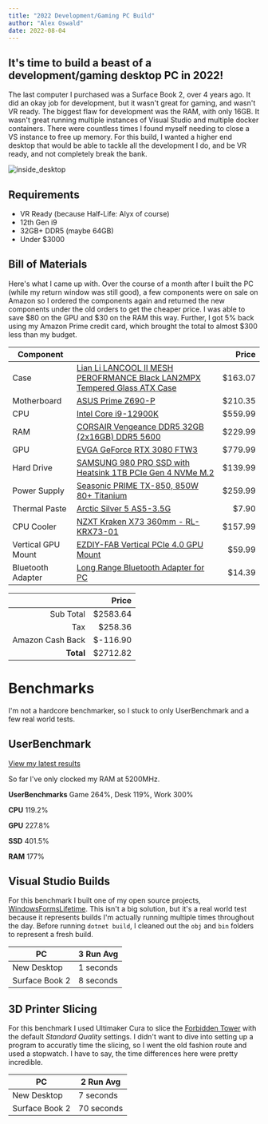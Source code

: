 ```yaml
---
title: "2022 Development/Gaming PC Build"
author: "Alex Oswald"
date: 2022-08-04
---
```



## It's time to build a beast of a development/gaming desktop PC in 2022!

The last computer I purchased was a Surface Book 2, over 4 years ago. It did an okay job for development, but it wasn't great for gaming, and wasn't VR ready. The biggest flaw for development was the RAM, with only 16GB. It wasn't great running multiple instances of Visual Studio and multiple docker containers. There were countless times I found myself needing to close a VS instance to free up memory. For this build, I wanted a higher end desktop that would be able to tackle all the development I do, and be VR ready, and not completely break the bank.

![inside_desktop](/assets/images/2022-08-04/inside_desktop.png)


## Requirements

- VR Ready (because Half-Life: Alyx of course)
- 12th Gen i9
- 32GB+ DDR5 (maybe 64GB)
- Under $3000


## Bill of Materials

Here's what I came up with. Over the course of a month after I built the PC (while my return window was still good), a few components were on sale on Amazon so I ordered the components again and returned the new components under the old orders to get the cheaper price. I was able to save $80 on the GPU and $30 on the RAM this way. Further, I got 5% back using my Amazon Prime credit card, which brought the total to almost $300 less than my budget.

| Component | | Price |
|--|--|--:|
| Case | [Lian Li LANCOOL II MESH PEROFRMANCE Black LAN2MPX Tempered Glass ATX Case](https://a.co/d/3xQkjX1) | $163.07 |
| Motherboard | [ASUS Prime Z690-P](https://a.co/d/4eYEWn0) | $210.35 |
| CPU | [Intel Core i9-12900K](https://a.co/d/bEqUEqy) | $559.99 |
| RAM | [CORSAIR Vengeance DDR5 32GB (2x16GB) DDR5 5600](https://a.co/d/0ooxSGp) | $229.99 |
| GPU | [EVGA GeForce RTX 3080 FTW3](https://a.co/d/8KZB8Dn) | $779.99 |
| Hard Drive | [SAMSUNG 980 PRO SSD with Heatsink 1TB PCIe Gen 4 NVMe M.2](https://a.co/d/9IFAaER) | $139.99 |
| Power Supply | [Seasonic PRIME TX-850, 850W 80+ Titanium](https://a.co/d/e7ITX19) | $259.99 |
| Thermal Paste | [Arctic Silver 5 AS5-3.5G](https://a.co/d/jhax7vq) | $7.90 |
| CPU Cooler | [NZXT Kraken X73 360mm - RL-KRX73-01](https://a.co/d/gSc7RZr) | $157.99 |
| Vertical GPU Mount | [EZDIY-FAB Vertical PCIe 4.0 GPU Mount](https://a.co/d/h3tlfYS) | $59.99 |
| Bluetooth Adapter | [Long Range Bluetooth Adapter for PC](https://a.co/d/blHiNCw) | $14.39 |

|  | Price |
|--:|--:|
| Sub Total | $2583.64 |
| Tax | $258.36 |
| Amazon Cash Back | $-116.90 |
| **Total** | $2712.82


# Benchmarks

I'm not a hardcore benchmarker, so I stuck to only UserBenchmark and a few real world tests.

## UserBenchmark

[View my latest results](https://www.userbenchmark.com/UserRun/54383734)

So far I've only clocked my RAM at 5200MHz.

**UserBenchmarks** Game 264%, Desk 119%, Work 300%

**CPU** 119.2%

**GPU** 227.8%

**SSD** 401.5%

**RAM** 177%


## Visual Studio Builds

For this benchmark I built one of my open source projects, [WindowsFormsLifetime](https://github.com/alex-oswald/WindowsFormsLifetime). This isn't a big solution, but it's a real world test because it represents builds I'm actually running multiple times throughout the day. Before running `dotnet build`, I cleaned out the `obj` and `bin` folders to represent a fresh build.

| PC | 3 Run Avg |
|--|--|
| New Desktop | 1 seconds |
| Surface Book 2 | 8 seconds |


## 3D Printer Slicing

For this benchmark I used Ultimaker Cura to slice the [Forbidden Tower](https://www.thingiverse.com/thing:2574499) with the default *Standard Quality* settings. I didn't want to dive into setting up a program to accuratly time the slicing, so I went the old fashion route and used a stopwatch. I have to say, the time differences here were pretty incredible.

| PC | 2 Run Avg |
|--|--|
| New Desktop | 7 seconds |
| Surface Book 2 | 70 seconds |
